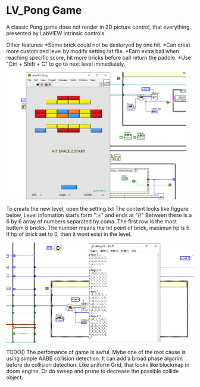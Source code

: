 # LV_Pong Game

A classic Pong game dose not render in 2D picture control, that everything presented by LabVIEW intrinsic controls.

Other features:
*Some brick could not be destoryed by one hit.
*Can creat more customized level by modify setting.txt file.
*Earn extra ball when reaching specific score, hit more bricks before ball return the paddle.
*Use "Ctrl + Shift + C" to go to next level immediately.


![image](https://github.com/KurtDing/LabVIEW_Pong/blob/d17a218d8bcc1ab2a1733f6c3bb75b91b96ce028/pong3.png)


To create the new level, open the setting.txt
The content looks like figgure below, 
Level infomation starts form ":=" and ends at "//"
Between these is a 6 by 6 array of numbers separated by coma.
The first row is the most buttom 6 bricks.
The number means the hit point of brick, maximun hp is 6.
If hp of brick set to 0, then it wont exist in the level.

![image](https://github.com/KurtDing/LabVIEW_Pong/blob/44a9f73565b8b75f3e2dd72489976b1cf4d1f031/pong2.png)


TODO()
The perfomance of game is awful.
Mybe one of the root cause is using simple AABB collision detection.
It can add a broad phase algorim before do collision detection.
Like uniform Grid, that looks like blockmap in doom engine.
Or do sweep and prune to decrease the possible collide object.

